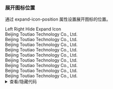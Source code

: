 ### 展开图标位置

通过 expand-icon-position 属性设置展开图标的位置。

<div class="cell-demo">
  <yc-space
    direction="vertical"
    :style="{ width: '100%' }">
    <yc-space>
      <yc-radio-group
        type="button"
        v-model="position">
        <yc-radio value="left">Left</yc-radio>
        <yc-radio value="right">Right</yc-radio>
      </yc-radio-group>
      <yc-checkbox v-model="hideIcon">Hide Expand Icon</yc-checkbox>
    </yc-space>
    <yc-collapse
      :default-active-key="['1']"
      :expand-icon-position="position"
      :show-expand-icon="!hideIcon">
      <yc-collapse-item
        header="Beijing Toutiao Technology Co., Ltd."
        path="1">
        <template #expand-icon>
          <icon-plus />
        </template>
        <template #extra>
          <yc-tag size="small">city</yc-tag>
        </template>
        <div>Beijing Toutiao Technology Co., Ltd.</div>
        <div>Beijing Toutiao Technology Co., Ltd.</div>
        <div>Beijing Toutiao Technology Co., Ltd.</div>
      </yc-collapse-item>
      <yc-collapse-item
        header="Beijing Toutiao Technology Co., Ltd."
        path="2"
        disabled>
        <div>Beijing Toutiao Technology Co., Ltd.</div>
        <div>Beijing Toutiao Technology Co., Ltd.</div>
        <div>Beijing Toutiao Technology Co., Ltd.</div>
      </yc-collapse-item>
      <yc-collapse-item
        header="Beijing Toutiao Technology Co., Ltd."
        path="3">
        <div>Beijing Toutiao Technology Co., Ltd.</div>
        <div>Beijing Toutiao Technology Co., Ltd.</div>
        <div>Beijing Toutiao Technology Co., Ltd.</div>
      </yc-collapse-item>
    </yc-collapse>
  </yc-space>
</div>

<script setup>
import { ref } from 'vue';
const position = ref('left');
const hideIcon = ref(false);
</script>

<details>
<summary>查看/隐藏代码</summary>

```vue
<template>
  <yc-space
    direction="vertical"
    :style="{ width: '100%' }">
    <yc-space>
      <yc-radio-group
        type="button"
        v-model="position">
        <yc-radio value="left">Left</yc-radio>
        <yc-radio value="right">Right</yc-radio>
      </yc-radio-group>
      <yc-checkbox v-model="hideIcon">Hide Expand Icon</yc-checkbox>
    </yc-space>
    <yc-collapse
      :default-active-key="['1']"
      :expand-icon-position="position"
      :show-expand-icon="!hideIcon">
      <yc-collapse-item
        header="Beijing Toutiao Technology Co., Ltd."
        path="1">
        <template #expand-icon>
          <icon-plus />
        </template>
        <template #extra>
          <yc-tag size="small">city</yc-tag>
        </template>
        <div>Beijing Toutiao Technology Co., Ltd.</div>
        <div>Beijing Toutiao Technology Co., Ltd.</div>
        <div>Beijing Toutiao Technology Co., Ltd.</div>
      </yc-collapse-item>
      <yc-collapse-item
        header="Beijing Toutiao Technology Co., Ltd."
        path="2"
        disabled>
        <div>Beijing Toutiao Technology Co., Ltd.</div>
        <div>Beijing Toutiao Technology Co., Ltd.</div>
        <div>Beijing Toutiao Technology Co., Ltd.</div>
      </yc-collapse-item>
      <yc-collapse-item
        header="Beijing Toutiao Technology Co., Ltd."
        path="3">
        <div>Beijing Toutiao Technology Co., Ltd.</div>
        <div>Beijing Toutiao Technology Co., Ltd.</div>
        <div>Beijing Toutiao Technology Co., Ltd.</div>
      </yc-collapse-item>
    </yc-collapse>
  </yc-space>
</template>

<script setup>
import { ref } from 'vue';
const position = ref('left');
const hideIcon = ref(false);
</script>
```

</details>
